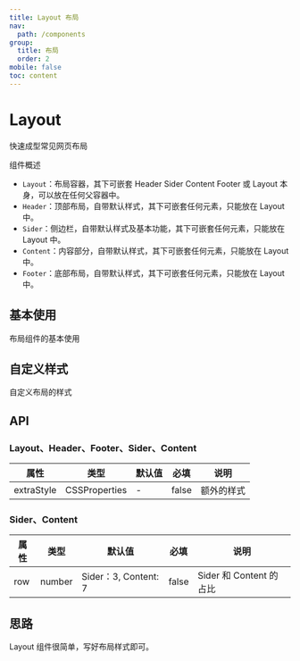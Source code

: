 ```yaml
---
title: Layout 布局
nav:
  path: /components
group:
  title: 布局
  order: 2
mobile: false
toc: content
---
```


# Layout
快速成型常见网页布局

组件概述
- `Layout`：布局容器，其下可嵌套 Header Sider Content Footer 或 Layout 本身，可以放在任何父容器中。
- `Header`：顶部布局，自带默认样式，其下可嵌套任何元素，只能放在 Layout 中。
- `Sider`：侧边栏，自带默认样式及基本功能，其下可嵌套任何元素，只能放在 Layout 中。
- `Content`：内容部分，自带默认样式，其下可嵌套任何元素，只能放在 Layout 中。
- `Footer`：底部布局，自带默认样式，其下可嵌套任何元素，只能放在 Layout 中。

## 基本使用

布局组件的基本使用

<code src="./demos/demo1.tsx"></code>

## 自定义样式

自定义布局的样式

<code src="./demos/demo2.tsx"></code>


## API
### Layout、Header、Footer、Sider、Content
| 属性 | 类型               | 默认值   | 必填 | 说明 |
| ---- | ------------------| -------- | ---- | ---- |
| extraStyle | CSSProperties | - |  false  | 额外的样式

### Sider、Content
| 属性 | 类型               | 默认值   | 必填 | 说明 |
| ---- | ------------------| -------- | ---- | ---- |
| row | number | Sider：3, Content: 7 |  false  | Sider 和 Content 的占比


## 思路
Layout 组件很简单，写好布局样式即可。